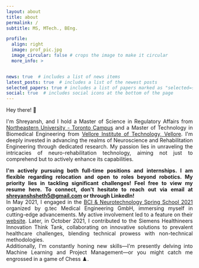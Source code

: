 ```yaml
---
layout: about
title: about
permalink: /
subtitle: MS, MTech., BEng.

profile:
  align: right
  image: prof_pic.jpg
  image_circular: false # crops the image to make it circular
  more_info: >


news: true  # includes a list of news items
latest_posts: true  # includes a list of the newest posts
selected_papers: true # includes a list of papers marked as "selected={true}"
social: true  # includes social icons at the bottom of the page
---
```


<div style="text-align: justify">
Hey there! 👋

I'm Shreyansh, and I hold a Master of Science in Regulatory Affairs from <a href='https://cps.northeastern.edu/program/master-of-science-in-regulatory-affairs-toronto/'>Northeastern University - Toronto Campus</a> and a Master of Technology in Biomedical Engineering from <a href='https://vit.ac.in/schools/school-of-electronics-engineering'>Vellore Institute of Technology, Vellore</a>. I'm deeply invested in advancing the realms of Neuroscience and Rehabilitation Engineering through dedicated research. My passion lies in unraveling the intricacies of neuro-rehabilitation technology, aiming not just to comprehend but to actively enhance its capabilities. </div>

<div style="text-align: justify"> <b> I'm actively pursuing both full-time positions and internships. I am flexible regarding relocation and open to roles beyond robotics. My priority lies in tackling significant challenges! Feel free to view my resume here. To connect, don't hesitate to reach out via email at <a href='mailto:shreyanshsheth5@gmail.com'>shreyanshsheth5@gmail.com</a> or through LinkedIn! </b> </div>

<div style="text-align: justify"> In May 2021, I engaged in the <a href='https://www.gtec.at/spring-school-2021/'>BCI & Neurotechnology Spring School 2021</a> organized by g.tec Medical Engineering GmbH, immersing myself in cutting-edge advancements. My active involvement led to a feature on their <a href='https://www.gtec.at/quote/shreyansh-sheth/'>website</a>. Later, in October 2021, I contributed to the Siemens Healthineers Innovation Think Tank, collaborating on innovative solutions to prevalent healthcare challenges, blending technical prowess with non-technical methodologies. </div>

<div style="text-align: justify"> Additionally, I'm constantly honing new skills—I'm presently delving into Machine Learning and Project Management—or you might catch me engrossed in a game of Chess ♟️. </div>

<!-- LinkedIn Badge Script Below -->
<div class="linkedin-badge" data-locale="en_US" data-size="large" data-theme="light" data-type="vertical" data-vanity="yourLinkedInProfileURL"></div>
<script src="https://platform.linkedin.com/badges/js/profile.js" async defer type="text/javascript"></script>

<!-- Remaining content -->

